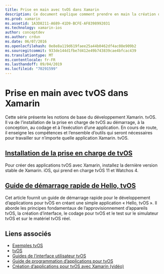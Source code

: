 ```yaml
---
title: Prise en main avec tvOS dans Xamarin
description: Ce document explique comment prendre en main la création d’applications tvOS avec Xamarin. Elle contient un lien vers un guide d’installation et un guide de démarrage rapide.
ms.prod: xamarin
ms.assetid: 1A3D8211-A689-41D9-BCFE-AF8398992031
ms.technology: xamarin-ios
author: conceptdev
ms.author: crdun
ms.date: 06/07/2016
ms.openlocfilehash: 0e8e8a119d619faee25a44b0462df4ac08e909b2
ms.sourcegitcommit: 933de144d1fbe7d412e49b743839cae4bfcac439
ms.translationtype: MT
ms.contentlocale: fr-FR
ms.lasthandoff: 09/04/2019
ms.locfileid: "70291599"
---
```

# <a name="getting-started-with-tvos-in-xamarin"></a>Prise en main avec tvOS dans Xamarin

Cette série présente les notions de base du développement Xamarin. tvOS. Il va de l’installation de la prise en charge de tvOS au démarrage, à la conception, au codage et à l’exécution d’une application. En cours de route, il enseigne les compétences et l’ensemble d’outils qui seront nécessaires pour travailler sur n’importe quelle application Xamarin. tvOS.

## <a name="installing-tvos-supportiostvosget-startedinstallationmd"></a>[Installation de la prise en charge de tvOS](~/ios/tvos/get-started/installation.md)

Pour créer des applications tvOS avec Xamarin, installez la dernière version stable de Xamarin. iOS, qui prend en charge tvOS 11 et Watchos 4.

## <a name="hello-tvos-quick-start-guideiostvosget-startedhello-tvosmd"></a>[Guide de démarrage rapide de Hello, tvOS](~/ios/tvos/get-started/hello-tvos.md)

Cet article fournit un guide de démarrage rapide pour le développement d’applications pour tvOS en créant une simple application « Hello, tvOS ». Il aborde les principes fondamentaux de l’approvisionnement d’appareils tvOS, la création d’interface, le codage pour tvOS et le test sur le simulateur tvOS et sur le matériel tvOS réel.


## <a name="related-links"></a>Liens associés

- [Exemples tvOS](https://docs.microsoft.com/samples/browse/?products=xamarin&term=Xamarin.iOS+tvOS)
- [tvOS](https://developer.apple.com/tvos/)
- [Guides de l’interface utilisateur tvOS](https://developer.apple.com/tvos/human-interface-guidelines/)
- [Guide de programmation d’applications pour tvOS](https://developer.apple.com/library/prerelease/tvos/documentation/General/Conceptual/AppleTV_PG/)
- [Création d’applications pour tvOS avec Xamarin (vidéo)](https://university.xamarin.com/lightninglectures/tvos-with-xamarin)
